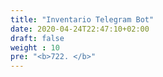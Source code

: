 ```yaml
---
title: "Inventario Telegram Bot"
date: 2020-04-24T22:47:10+02:00
draft: false
weight : 10
pre: "<b>722. </b>"
---
```

